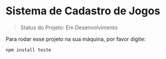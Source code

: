 <h1> Sistema de Cadastro de Jogos </h1>

> Status do Projeto: Em Desenvolvimento

Para rodar esse projeto na sua máquina, por favor digite:

```
npm install teste
```
